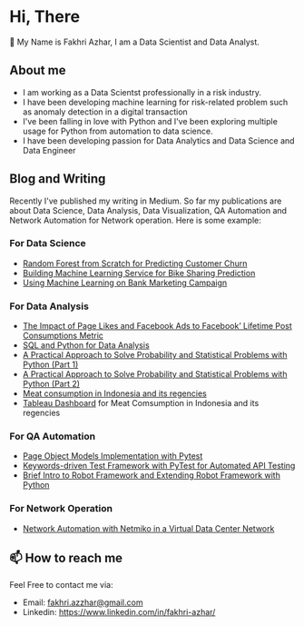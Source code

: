 # Hi, There
👋 My Name is Fakhri Azhar, I am a Data Scientist and Data Analyst. 
## About me
- I am working as a Data Scientst professionally in a risk industry.
- I have been developing machine learning for risk-related problem such as anomaly detection in a digital transaction
- I've been falling in love with Python and I've been exploring multiple usage for Python from automation to data science.
- I have been developing passion for Data Analytics and Data Science and Data Engineer
## Blog and Writing
Recently I've published my writing in Medium. So far my publications are about Data Science, Data Analysis, Data Visualization, QA Automation and Network Automation for Network operation. Here is some example:
### For Data Science
- [Random Forest from Scratch for Predicting Customer Churn](https://github.com/aifakhri/customer-churn-model)
- [Building Machine Learning Service for Bike Sharing Prediction](https://github.com/aifakhri/bike-sharing-prediction)
- [Using Machine Learning on Bank Marketing Campaign](https://github.com/aifakhri/ml-model-bank-marketing)
### For Data Analysis
- [The Impact of Page Likes and Facebook Ads to Facebook’ Lifetime Post Consumptions Metric](https://github.com/aifakhri/statistics-facebook-metrics)
- [SQL and Python for Data Analysis](https://medium.com/@zeitdeuter/sql-and-python-for-data-analysis-605f255125e)
- [A Practical Approach to Solve Probability and Statistical Problems with Python (Part 1)](https://medium.com/@zeitdeuter/a-practical-approach-to-solve-probability-and-statistical-problems-with-python-part-1-755c8a12f916)
- [A Practical Approach to Solve Probability and Statistical Problems with Python (Part 2)](https://medium.com/@zeitdeuter/a-practical-approach-to-solve-probability-and-statistical-problems-with-python-part-2-1389227a3a66)
- [Meat consumption in Indonesia and its regencies](https://medium.com/@zeitdeuter/meat-consumption-in-indonesia-and-its-regencies-e436c2638546)
- [Tableau Dashboard](https://tabsoft.co/3hgI6dz) for Meat Comsumption in Indonesia and its regencies

### For QA Automation
- [Page Object Models Implementation with Pytest](https://medium.com/@zeitdeuter/page-object-models-implementation-with-pytest-b9673744b8c0)
- [Keywords-driven Test Framework with PyTest for Automated API Testing](https://medium.com/@zeitdeuter/keywords-driven-test-framework-with-pytest-for-automated-api-testing-b8344e9df523)
- [Brief Intro to Robot Framework and Extending Robot Framework with Python](https://medium.com/@zeitdeuter/brief-intro-to-robot-framework-and-extending-robot-framework-with-python-7c8b795dca7f)

### For Network Operation
- [Network Automation with Netmiko in a Virtual Data Center Network](https://medium.com/@zeitdeuter/network-automation-with-netmiko-in-a-virtual-data-center-network-9888dc270d8)

## 📫 How to reach me
Feel Free to contact me via:
- Email: <fakhri.azzhar@gmail.com>
- Linkedin: <https://www.linkedin.com/in/fakhri-azhar/>
